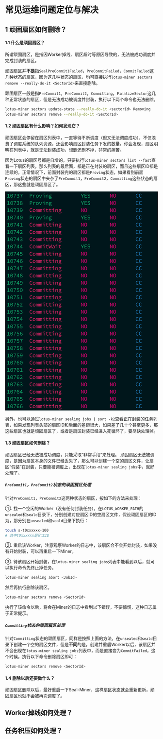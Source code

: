 # 常见运维问题定位与解决

## 1 顽固扇区如何删除？
#### 1.1 什么是顽固扇区？
所谓顽固扇区，是指因Worker掉线、扇区超时等原因导致的，无法被成功调度并完成封装的扇区。

顽固扇区并**不是**指`SealPreCommit1Failed`，`PreCommitFailed`，`CommitFailed`这几种状态的扇区，因为这几种状态的扇区，均可直接执行`lotus-miner sectors remove --really-do-it <SectorId>`来直接删除。

顽固扇区一般是指`PreCommit1`，`PreCommit2`，`Committing`，`FinalizeSector`这几种正常状态的扇区，但是无法成功被调度并封装，执行以下两个命令也无法删除。
```sh
lotus-miner sectors update-state --really-do-it <sectorId> Removing
lotus-miner sectors remove --really-do-it <SectorId>
```

#### 1.2 顽固扇区有什么影响？如何发现它？
顽固扇区会停留在扇区列表中，一直等待不断调度（但又无法调度成功），不仅浪费了调度系统的队列资源，还会影响扇区封装任务下发的数量。你会发现，扇区明明在列表中，就是无法封装成功，想删还删不掉，非常的痛苦。

因为Lotus的扇区号都是自增的，只要执行`lotus-miner sectors list --fast`查看一下扇区列表，那么列表的最后面，都是正在封装的扇区，而且这些扇区ID都是连续的。正常情况下，前面封装完的扇区都是`Proving`状态，如果看到前面`Proving`状态的扇区中夹杂了`PreCommit1`，`PreCommit2`，`Committing`这些状态的扇区，那这些就是顽固扇区了。

<img src="../images/sectors-list.png">

另外，也可以通过`lotus-miner sealing jobs | sort -k2`查看正在封装的任务列表，如果发现列表头部的扇区ID和后面的差距很大，如果差了几十个甚至更多，那这些扇区也就是顽固扇区了，或者是扇区封装已经进入死循环了，要尽快处理掉。

#### 1.3 顽固扇区如何删除？
顽固扇区已经无法被成功调度，只能采取“非常手段”来处理。
顽固扇区无法被调度，是因为扇区本身的文件已经丢失了，那么可以创建一个空的扇区文件，让扇区“假装”在封装，只要能被调度上，出现在`lotus-miner sealing jobs`中，就好处理了。

##### `PreCommit1`，`PreCommit2`状态的顽固扇区处理
针对`PreCommit1`，`PreCommit2`这两种状态的扇区，按如下的方法来处理：

①. 找一个空闲的Worker（没有任何封装任务），在`LOTUS_WORKER_PATH`的`unsealed`和`seald`目录下，分别创建对应扇区ID的空扇区文件，假设顽固扇区的ID为，那分别在`unsealed`和`seald`目录下执行：
```sh
touch s-t0xxxxxx-100
# 其中t0xxxxxx是矿工ID
```

②. 重启该Worker，注意观察Worker的日志中，该扇区会不会开始封装，如果没有开始封装，可以再重启一下Miner。

③. 待该扇区开始封装，在`lotus-miner sealing jobs`列表中能看到以后，就可以执行命令先终止掉任务。
```sh
lotus-miner sealing abort <JobId>
```
然后再执行删除该扇区。
```sh
lotus-miner sectors remove <SectorId>
```
执行了该命令以后，将会在Miner的日志中看到以下错误，不要惊慌，这种日志属于正常提示。

##### `Committing`状态的顽固扇区处理
针对`Committing`状态的顽固扇区，同样是按照上面的方法，在`unsealed`和`seald`目录下创建一个空的扇区文件，但是**不同**的是，创建并重启Worker以后，该扇区并不会出现在`lotus-miner sealing jobs`列表中，而是直接变为`CommitFailed`，这个时候，执行以下命令删除扇区即可：
```sh
lotus-miner sectors remove <SectorId>
```

#### 1.4 删除以后还要做什么？
顽固扇区删除以后，最好重启一下Seal-Miner，这样扇区状态就会重新更新，顽固扇区也就不会被再次调度了。

## Worker掉线如何处理？

## 任务积压如何处理？

